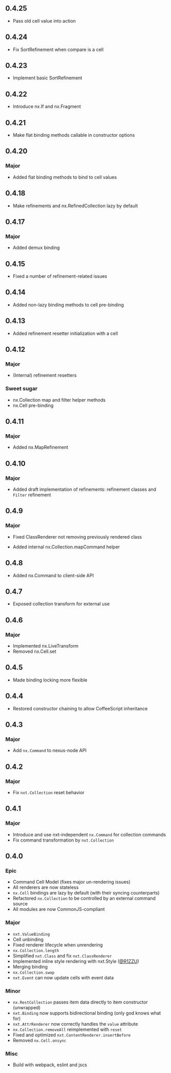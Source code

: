 ## 0.4.25
* Pass old cell value into action

## 0.4.24
* Fix SortRefinement when compare is a cell

## 0.4.23
* Implement basic SortRefinement

## 0.4.22
* Introduce nx.If and nx.Fragment

## 0.4.21
* Make flat binding methods callable in constructor options

## 0.4.20
### Major
* Added flat binding methods to bind to cell values

## 0.4.18
* Make refinements and nx.RefinedCollection lazy by default

## 0.4.17
### Major
* Added demux binding

## 0.4.15
* Fixed a number of refinement-related issues

## 0.4.14
* Added non-lazy binding methods to cell pre-binding

## 0.4.13
* Added refinement resetter initialization with a cell

## 0.4.12
### Major
* (Internal) refinement resetters

### Sweet sugar
* nx.Collection map and filter helper methods
* nx.Cell pre-binding

## 0.4.11
### Major
* Added nx.MapRefinement

## 0.4.10
### Major
* Added draft implementation of refinements:
  refinement classes and `Filter` refinement

## 0.4.9
### Major
* Fixed ClassRenderer not removing previously rendered class

* Added internal nx.Collection.mapCommand helper

## 0.4.8
* Added nx.Command to client-side API

## 0.4.7
* Exposed collection transform for external use

## 0.4.6

### Major

* Implemented nx.LiveTransform
* Removed nx.Cell.set

## 0.4.5
* Made binding locking more flexible

## 0.4.4
* Restored constructor chaining to allow CoffeeScript inheritance

## 0.4.3

### Major
* Add `nx.Command` to nexus-node API

## 0.4.2

### Major
* Fix `nxt.Collection` reset behavior

## 0.4.1

### Major
* Introduce and use nxt-independent `nx.Command` for collection commands
* Fix command transformation by `nxt.Collection`

## 0.4.0

### Epic
* Command Cell Model (fixes major un-rendering issues)
* All renderers are now stateless
* `nx.Cell` bindings are lazy by default (with their syncing counterparts)
* Refactored `nx.Collection` to be controlled by an external command source
* All modules are now CommonJS-compliant

### Major
* `nxt.ValueBinding`
* Cell unbinding
* Fixed renderer lifecycle when unrendering
* `nx.Collection.length`
* Simplified `nxt.Class` and fix `nxt.ClassRenderer`
* Implemented inline style rendering with nxt.Style ([@R1ZZU](https://github.com/R1ZZU))
* Merging binding
* `nx.Collection.swap`
* `nxt.Event` can now update cells with event data

### Minor
* `nx.RestCollection` passes item data directly to item constructor (unwrapped)
* `nxt.Binding` now supports bidirectional binding (only god knows what for)
* `nxt.AttrRenderer` now correctly handles the `value` attribute
* `nx.Collection.removeAll` reimplemented with `reset`
* Fixed and optimized `nxt.ContentRenderer.insertBefore`
* Removed `nx.Cell.onsync`

### Misc
* Build with webpack, eslint and jscs
